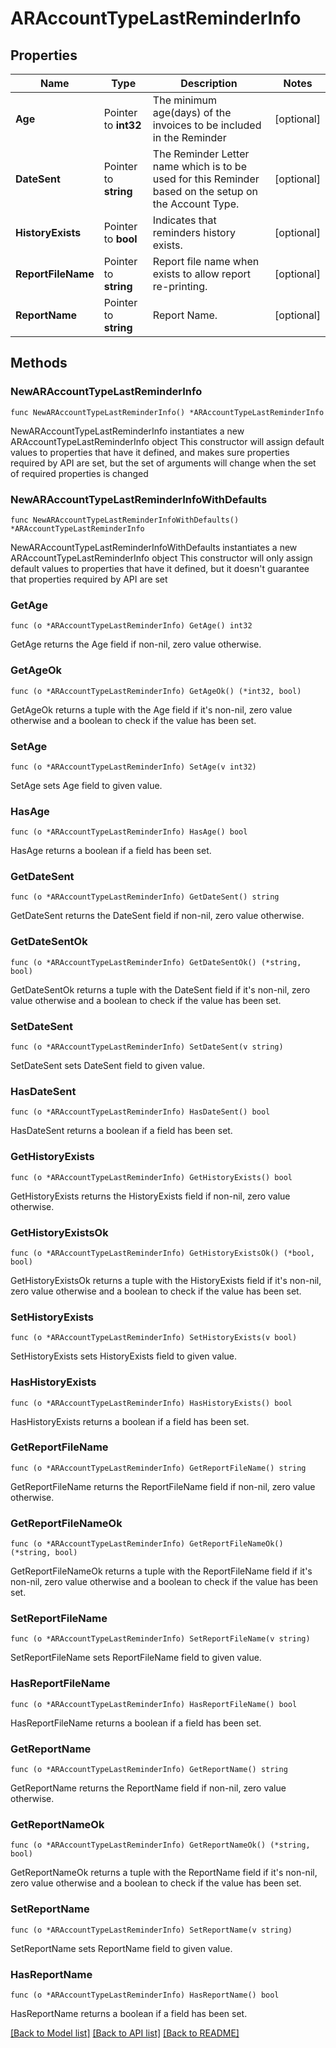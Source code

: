 # ARAccountTypeLastReminderInfo

## Properties

Name | Type | Description | Notes
------------ | ------------- | ------------- | -------------
**Age** | Pointer to **int32** | The minimum age(days) of the invoices to be included in the Reminder | [optional] 
**DateSent** | Pointer to **string** | The Reminder Letter name which is to be used for this Reminder based on the setup on the Account Type. | [optional] 
**HistoryExists** | Pointer to **bool** | Indicates that reminders history exists. | [optional] 
**ReportFileName** | Pointer to **string** | Report file name when exists to allow report re-printing. | [optional] 
**ReportName** | Pointer to **string** | Report Name. | [optional] 

## Methods

### NewARAccountTypeLastReminderInfo

`func NewARAccountTypeLastReminderInfo() *ARAccountTypeLastReminderInfo`

NewARAccountTypeLastReminderInfo instantiates a new ARAccountTypeLastReminderInfo object
This constructor will assign default values to properties that have it defined,
and makes sure properties required by API are set, but the set of arguments
will change when the set of required properties is changed

### NewARAccountTypeLastReminderInfoWithDefaults

`func NewARAccountTypeLastReminderInfoWithDefaults() *ARAccountTypeLastReminderInfo`

NewARAccountTypeLastReminderInfoWithDefaults instantiates a new ARAccountTypeLastReminderInfo object
This constructor will only assign default values to properties that have it defined,
but it doesn't guarantee that properties required by API are set

### GetAge

`func (o *ARAccountTypeLastReminderInfo) GetAge() int32`

GetAge returns the Age field if non-nil, zero value otherwise.

### GetAgeOk

`func (o *ARAccountTypeLastReminderInfo) GetAgeOk() (*int32, bool)`

GetAgeOk returns a tuple with the Age field if it's non-nil, zero value otherwise
and a boolean to check if the value has been set.

### SetAge

`func (o *ARAccountTypeLastReminderInfo) SetAge(v int32)`

SetAge sets Age field to given value.

### HasAge

`func (o *ARAccountTypeLastReminderInfo) HasAge() bool`

HasAge returns a boolean if a field has been set.

### GetDateSent

`func (o *ARAccountTypeLastReminderInfo) GetDateSent() string`

GetDateSent returns the DateSent field if non-nil, zero value otherwise.

### GetDateSentOk

`func (o *ARAccountTypeLastReminderInfo) GetDateSentOk() (*string, bool)`

GetDateSentOk returns a tuple with the DateSent field if it's non-nil, zero value otherwise
and a boolean to check if the value has been set.

### SetDateSent

`func (o *ARAccountTypeLastReminderInfo) SetDateSent(v string)`

SetDateSent sets DateSent field to given value.

### HasDateSent

`func (o *ARAccountTypeLastReminderInfo) HasDateSent() bool`

HasDateSent returns a boolean if a field has been set.

### GetHistoryExists

`func (o *ARAccountTypeLastReminderInfo) GetHistoryExists() bool`

GetHistoryExists returns the HistoryExists field if non-nil, zero value otherwise.

### GetHistoryExistsOk

`func (o *ARAccountTypeLastReminderInfo) GetHistoryExistsOk() (*bool, bool)`

GetHistoryExistsOk returns a tuple with the HistoryExists field if it's non-nil, zero value otherwise
and a boolean to check if the value has been set.

### SetHistoryExists

`func (o *ARAccountTypeLastReminderInfo) SetHistoryExists(v bool)`

SetHistoryExists sets HistoryExists field to given value.

### HasHistoryExists

`func (o *ARAccountTypeLastReminderInfo) HasHistoryExists() bool`

HasHistoryExists returns a boolean if a field has been set.

### GetReportFileName

`func (o *ARAccountTypeLastReminderInfo) GetReportFileName() string`

GetReportFileName returns the ReportFileName field if non-nil, zero value otherwise.

### GetReportFileNameOk

`func (o *ARAccountTypeLastReminderInfo) GetReportFileNameOk() (*string, bool)`

GetReportFileNameOk returns a tuple with the ReportFileName field if it's non-nil, zero value otherwise
and a boolean to check if the value has been set.

### SetReportFileName

`func (o *ARAccountTypeLastReminderInfo) SetReportFileName(v string)`

SetReportFileName sets ReportFileName field to given value.

### HasReportFileName

`func (o *ARAccountTypeLastReminderInfo) HasReportFileName() bool`

HasReportFileName returns a boolean if a field has been set.

### GetReportName

`func (o *ARAccountTypeLastReminderInfo) GetReportName() string`

GetReportName returns the ReportName field if non-nil, zero value otherwise.

### GetReportNameOk

`func (o *ARAccountTypeLastReminderInfo) GetReportNameOk() (*string, bool)`

GetReportNameOk returns a tuple with the ReportName field if it's non-nil, zero value otherwise
and a boolean to check if the value has been set.

### SetReportName

`func (o *ARAccountTypeLastReminderInfo) SetReportName(v string)`

SetReportName sets ReportName field to given value.

### HasReportName

`func (o *ARAccountTypeLastReminderInfo) HasReportName() bool`

HasReportName returns a boolean if a field has been set.


[[Back to Model list]](../README.md#documentation-for-models) [[Back to API list]](../README.md#documentation-for-api-endpoints) [[Back to README]](../README.md)


